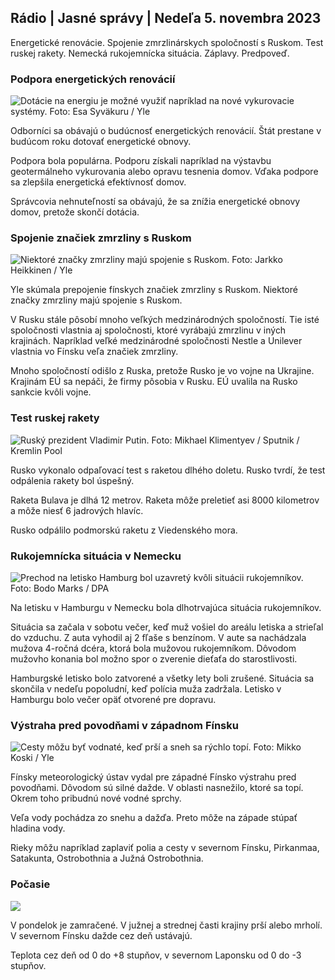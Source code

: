 ## Rádio \| Jasné správy \| Nedeľa 5. novembra 2023

Energetické renovácie. Spojenie zmrzlinárskych spoločností s Ruskom. Test ruskej rakety. Nemecká rukojemnícka situácia. Záplavy. Predpoveď.

### Podpora energetických renovácií

![Dotácie na energiu je možné využiť napríklad na nové vykurovacie systémy. Foto: Esa Syväkuru / Yle](https://images.cdn.yle.fi/image/upload/c_crop,h_3349,w_5954,x_0,y_325/ar_1.77777777777777777,c_fill,g_faces,/d_10q_auto:eco/f_auto/fl_lossy/v1676637402/39-107442463ef747ea1acd)

Odborníci sa obávajú o budúcnosť energetických renovácií. Štát prestane v budúcom roku dotovať energetické obnovy.

Podpora bola populárna. Podporu získali napríklad na výstavbu geotermálneho vykurovania alebo opravu tesnenia domov. Vďaka podpore sa zlepšila energetická efektívnosť domov.

Správcovia nehnuteľností sa obávajú, že sa znížia energetické obnovy domov, pretože skončí dotácia.

### Spojenie značiek zmrzliny s Ruskom

![Niektoré značky zmrzliny majú spojenie s Ruskom. Foto: Jarkko Heikkinen / Yle](https://images.cdn.yle.fi/image/upload/c_crop,h_2268,w_4031,x_0,y_0/ar_1.7777777777777777,c_fill,g_faces,h_01210.q_auto:eco/f_auto/fl_lossy/v1682321321/39-110323664462e3b6fb8b)

Yle skúmala prepojenie fínskych značiek zmrzliny s Ruskom. Niektoré značky zmrzliny majú spojenie s Ruskom.

V Rusku stále pôsobí mnoho veľkých medzinárodných spoločností. Tie isté spoločnosti vlastnia aj spoločnosti, ktoré vyrábajú zmrzlinu v iných krajinách. Napríklad veľké medzinárodné spoločnosti Nestle a Unilever vlastnia vo Fínsku veľa značiek zmrzliny.

Mnoho spoločností odišlo z Ruska, pretože Rusko je vo vojne na Ukrajine. Krajinám EÚ sa nepáči, že firmy pôsobia v Rusku. EÚ uvalila na Rusko sankcie kvôli vojne.

### Test ruskej rakety

![Ruský prezident Vladimir Putin. Foto: Mikhael Klimentyev / Sputnik / Kremlin Pool](https://images.cdn.yle.fi/image/upload/c_crop,h_4519,w_8034,x_16,y_238/ar_1.7777777777777777,c,0_fill,g_11.0/q_auto:eco/f_auto/fl_lossy/v1678982359/39-108632664133bfc2dc51)

Rusko vykonalo odpaľovací test s raketou dlhého doletu. Rusko tvrdí, že test odpálenia rakety bol úspešný.

Raketa Bulava je dlhá 12 metrov. Raketa môže preletieť asi 8000 kilometrov a môže niesť 6 jadrových hlavíc.

Rusko odpálilo podmorskú raketu z Viedenského mora.

### Rukojemnícka situácia v Nemecku

![Prechod na letisko Hamburg bol uzavretý kvôli situácii rukojemníkov. Foto: Bodo Marks / DPA](https://images.cdn.yle.fi/image/upload/c_crop,h_2703,w_4806,x_0,y_500/ar_1.777777777777777,c_fill,g_faces,h_1205/d_0q_auto:eco/f_auto/fl_lossy/v1699181525/39-11959676547736ea1bc0)

Na letisku v Hamburgu v Nemecku bola dlhotrvajúca situácia rukojemníkov.

Situácia sa začala v sobotu večer, keď muž vošiel do areálu letiska a strieľal do vzduchu. Z auta vyhodil aj 2 fľaše s benzínom. V aute sa nachádzala mužova 4-ročná dcéra, ktorá bola mužovou rukojemníkom. Dôvodom mužovho konania bol možno spor o zverenie dieťaťa do starostlivosti.

Hamburgské letisko bolo zatvorené a všetky lety boli zrušené. Situácia sa skončila v nedeľu popoludní, keď polícia muža zadržala. Letisko v Hamburgu bolo večer opäť otvorené pre dopravu.

### Výstraha pred povodňami v západnom Fínsku

![Cesty môžu byť vodnaté, keď prší a sneh sa rýchlo topí. Foto: Mikko Koski / Yle](https://images.cdn.yle.fi/image/upload/c_crop,h_3078,w_5472,x_0,y_218/ar_1.7777777777777777,c_fill,g_faces,h_1200,h_1210,w.q_auto:eco/f_auto/fl_lossy/v1697618867/39-11828126521489e76d51)

Fínsky meteorologický ústav vydal pre západné Fínsko výstrahu pred povodňami. Dôvodom sú silné dažde. V oblasti nasnežilo, ktoré sa topí. Okrem toho pribudnú nové vodné sprchy.

Veľa vody pochádza zo snehu a dažďa. Preto môže na západe stúpať hladina vody.

Rieky môžu napríklad zaplaviť polia a cesty v severnom Fínsku, Pirkanmaa, Satakunta, Ostrobothnia a Južná Ostrobothnia.

### Počasie

![](https://images.cdn.yle.fi/image/upload/c_crop,h_1080,w_1919,x_0,y_0/ar_1.7777777777777777,c_fill,g_faces,h_auto:w_1100/dprf_auto/fl_lossy/v1699200945/39-11960206547bf95c98f5)

V pondelok je zamračené. V južnej a strednej časti krajiny prší alebo mrholí. V severnom Fínsku dažde cez deň ustávajú.

Teplota cez deň od 0 do +8 stupňov, v severnom Laponsku od 0 do -3 stupňov.